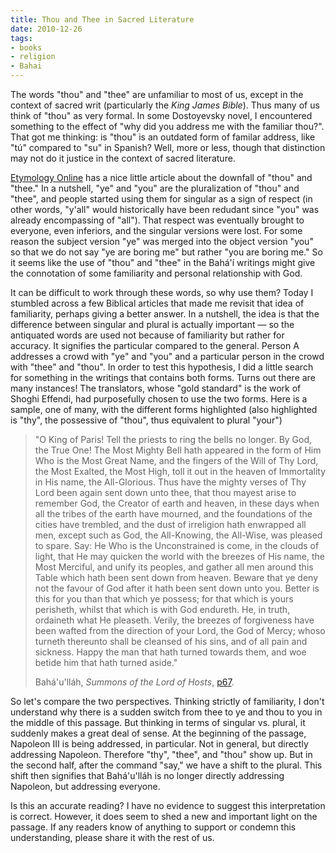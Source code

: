 ```yaml
---
title: Thou and Thee in Sacred Literature
date: 2010-12-26
tags:
- books
- religion
- Bahai
---
```


The words "thou" and "thee" are unfamiliar to most of us, except in the context
of sacred writ (particularly the _King James Bible_). Thus many of us think of
"thou" as very formal. In some Dostoyevsky novel, I encountered something to the
effect of "why did you address me with the familiar thou?". That got me
thinking: is "thou" is an outdated form of familar address, like "t&uacute;"
compared to "su" in Spanish? Well, more or less, though that distinction may not
do it justice in the context of sacred literature.

<!-- truncate -->

[Etymology Online](https://www.etymonline.com/columns/post/do-be-thee.htm) has a
nice little article about the downfall of "thou" and "thee." In a nutshell, "ye"
and "you" are the pluralization of "thou" and "thee", and people started using
them for singular as a sign of respect (in other words, "y'all" would
historically have been redudant since "you" was already encompassing of "all").
That respect was eventually brought to everyone, even inferiors, and the
singular versions were lost. For some reason the subject version "ye" was merged
into the object version "you" so that we do not say "ye are boring me" but
rather "you are boring me." So it seems like the use of "thou" and "thee" in the
Bah&aacute;'&iacute; writings might give the connotation of some familiarity and
personal relationship with God.

It can be difficult to work through these words, so why use
them? Today I stumbled across a few Biblical articles that made me
revisit that idea of familiarity, perhaps giving a better answer.
In a nutshell, the idea is that the difference between singular and
plural is actually important &mdash; so the antiquated words are
used not because of familiarity but rather for accuracy. It
signifies the particular compared to the general. Person A
addresses a crowd with "ye" and "you" and a particular person in
the crowd with "thee" and "thou". In order to test this hypothesis,
I did a little search for something in the writings that contains
both forms. Turns out there are many instances! The translators,
whose "gold standard" is the work of Shoghi Effendi, had
purposefully chosen to use the two forms. Here is a sample, one of
many, with the different forms highlighted (also highlighted is
"thy", the possessive of "thou", thus equivalent to plural
"your")

> "O King of Paris! Tell the priests to ring the bells no longer. By God, the
> True One! The Most Mighty Bell hath appeared in the form of Him Who is the
> Most Great Name, and the fingers of the Will of Thy Lord, the Most Exalted,
> the Most High, toll it out in the heaven of Immortality in His name, the
> All-Glorious. Thus have the mighty verses of Thy Lord been again sent down
> unto thee, that thou mayest arise to
> remember God, the Creator of earth and heaven, in these days when all the
> tribes of the earth have mourned, and the foundations of the cities have
> trembled, and the dust of irreligion hath enwrapped all men, except such as
> God, the All-Knowing, the All-Wise, was pleased to spare. Say: He Who is the
> Unconstrained is come, in the clouds of light, that He may quicken the world
> with the breezes of His name, the Most Merciful, and unify its peoples, and
> gather all men around this Table which hath been sent down from heaven. Beware
> that ye deny not the favour of God after it hath been sent down unto you.
> Better is this for you than that which ye possess; for that which is yours
> perisheth, whilst that which is with God endureth. He, in truth, ordaineth
> what He pleaseth. Verily, the breezes of forgiveness have been wafted from the
> direction of your Lord, the God of Mercy; whoso turneth thereunto shall be
> cleansed of his sins, and of all pain and sickness. Happy the man that hath
> turned towards them, and woe betide him that hath turned aside."
>
> Bah&aacute;'u'll&aacute;h, _Summons of the Lord of Hosts_,
> [p67](https://reference.bahai.org/en/t/b/SLH/slh-6.html).

So let's compare the two perspectives. Thinking strictly of
familiarity, I don't understand why there is a sudden switch from
thee to ye and thou to you in the middle of this passage. But
thinking in terms of singular vs. plural, it suddenly makes a great
deal of sense. At the beginning of the passage, Napoleon III is
being addressed, in particular. Not in general, but directly
addressing Napoleon. Therefore "thy", "thee", and "thou" show up.
But in the second half, after the command "say," we have a shift to
the plural. This shift then signifies that
Bah&aacute;'u'll&aacute;h is no longer directly addressing
Napoleon, but addressing everyone.

Is this an accurate reading? I have no evidence to suggest this
interpretation is correct. However, it does seem to shed a new and
important light on the passage. If any readers know of anything to
support or condemn this understanding, please share it with the
rest of us.
